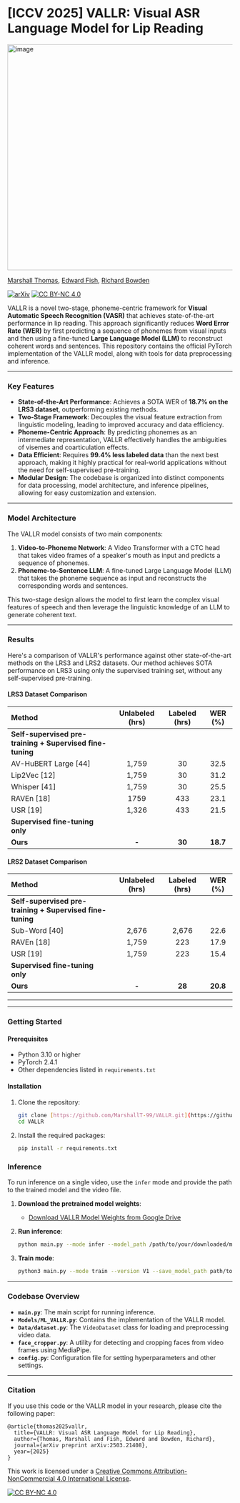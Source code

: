# [ICCV 2025] VALLR: Visual ASR Language Model for Lip Reading


<img width="1210" height="506" alt="image" src="https://github.com/user-attachments/assets/938343fb-9ede-4c0c-9f12-db417c044e3a" />

[Marshall Thomas](https://www.surrey.ac.uk/people/marshall-thomas ), [Edward Fish](https://ed-fish.github.io/), [Richard Bowden](https://www.surrey.ac.uk/people/richard-bowden)



[![arXiv](https://img.shields.io/badge/arXiv-2503.21408-b31b1b.svg)](https://arxiv.org/abs/2503.21408) 
[![CC BY-NC 4.0][cc-by-nc-shield]][cc-by-nc]

VALLR is a novel two-stage, phoneme-centric framework for **Visual Automatic Speech Recognition (VASR)** that achieves state-of-the-art performance in lip reading. This approach significantly reduces **Word Error Rate (WER)** by first predicting a sequence of phonemes from visual inputs and then using a fine-tuned **Large Language Model (LLM)** to reconstruct coherent words and sentences. This repository contains the official PyTorch implementation of the VALLR model, along with tools for data preprocessing and inference.

---

### Key Features

* **State-of-the-Art Performance**: Achieves a SOTA WER of **18.7% on the LRS3 dataset**, outperforming existing methods.
* **Two-Stage Framework**: Decouples the visual feature extraction from linguistic modeling, leading to improved accuracy and data efficiency.
* **Phoneme-Centric Approach**: By predicting phonemes as an intermediate representation, VALLR effectively handles the ambiguities of visemes and coarticulation effects.
* **Data Efficient**: Requires **99.4% less labeled data** than the next best approach, making it highly practical for real-world applications without the need for self-supervised pre-training.
* **Modular Design**: The codebase is organized into distinct components for data processing, model architecture, and inference pipelines, allowing for easy customization and extension.

---

### Model Architecture

The VALLR model consists of two main components:

1.  **Video-to-Phoneme Network**: A Video Transformer with a CTC head that takes video frames of a speaker's mouth as input and predicts a sequence of phonemes.
2.  **Phoneme-to-Sentence LLM**: A fine-tuned Large Language Model (LLM) that takes the phoneme sequence as input and reconstructs the corresponding words and sentences.

This two-stage design allows the model to first learn the complex visual features of speech and then leverage the linguistic knowledge of an LLM to generate coherent text.

---

### Results

Here's a comparison of VALLR's performance against other state-of-the-art methods on the LRS3 and LRS2 datasets. Our method achieves SOTA performance on LRS3 using only the supervised training set, without any self-supervised pre-training.

#### LRS3 Dataset Comparison

| Method | Unlabeled (hrs) | Labeled (hrs) | WER (%) |
| :--- | :---: | :---: | :---: |
| **Self-supervised pre-training + Supervised fine-tuning** | | | |
| AV-HuBERT Large [44] | 1,759 | 30 | 32.5 |
| Lip2Vec [12] | 1,759 | 30 | 31.2 |
| Whisper [41] | 1,759 | 30 | 25.5 |
| RAVEn [18] | 1759 | 433 | 23.1 |
| USR [19] | 1,326 | 433 | 21.5 |
| **Supervised fine-tuning only** | | | |
| **Ours** | **-** | **30** | **18.7** |

#### LRS2 Dataset Comparison

| Method | Unlabeled (hrs) | Labeled (hrs) | WER (%) |
| :--- | :---: | :---: | :---: |
| **Self-supervised pre-training + Supervised fine-tuning** | | | |
| Sub-Word [40] | 2,676 | 2,676 | 22.6 |
| RAVEn [18] | 1,759 | 223 | 17.9 |
| USR [19] | 1,759 | 223 | 15.4 |
| **Supervised fine-tuning only** | | | |
| **Ours** | **-** | **28** | **20.8** |

---
---

### Getting Started

#### Prerequisites

* Python 3.10 or higher
* PyTorch 2.4.1
* Other dependencies listed in `requirements.txt`

#### Installation

1.  Clone the repository:
    ```bash
    git clone [https://github.com/MarshallT-99/VALLR.git](https://github.com/MarshallT-99/VALLR.git)
    cd VALLR
    ```
2.  Install the required packages:
    ```bash
    pip install -r requirements.txt
    ```

### Inference

To run inference on a single video, use the `infer` mode and provide the path to the trained model and the video file.

1.  **Download the pretrained model weights**:
    * [Download VALLR Model Weights from Google Drive](https://drive.google.com/file/d/14u7MRTxXL1psHMnlssw_Drq-zRMGC7zD/view?usp=sharing)

2.  **Run inference**:
    ```bash
    python main.py --mode infer --model_path /path/to/your/downloaded/model.pth --infer_video_path /path/to/your/video.mp4
    ```
3.  **Train mode**:
    ```bash
    python3 main.py --mode train --version V1 --save_model_path path/to/model --videos_root path/to/videos
    ```

---

### Codebase Overview

* **`main.py`**: The main script for running inference.
* **`Models/ML_VALLR.py`**: Contains the implementation of the VALLR model.
* **`Data/dataset.py`**: The `VideoDataset` class for loading and preprocessing video data.
* **`face_cropper.py`**: A utility for detecting and cropping faces from video frames using MediaPipe.
* **`config.py`**: Configuration file for setting hyperparameters and other settings.

---


### Citation

If you use this code or the VALLR model in your research, please cite the following paper:

```
@article{thomas2025vallr,
  title={VALLR: Visual ASR Language Model for Lip Reading},
  author={Thomas, Marshall and Fish, Edward and Bowden, Richard},
  journal={arXiv preprint arXiv:2503.21408},
  year={2025}
}
```

This work is licensed under a
[Creative Commons Attribution-NonCommercial 4.0 International License][cc-by-nc].

[![CC BY-NC 4.0][cc-by-nc-image]][cc-by-nc]

[cc-by-nc]: https://creativecommons.org/licenses/by-nc/4.0/
[cc-by-nc-image]: https://licensebuttons.net/l/by-nc/4.0/88x31.png
[cc-by-nc-shield]: https://img.shields.io/badge/License-CC%20BY--NC%204.0-lightgrey.svg
